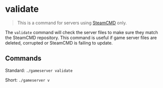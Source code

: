 # validate

> This is a command for servers using [SteamCMD](../steamcmd/) only.

The `validate` command will check the server files to make sure they match the SteamCMD repository. This command is useful if game server files are deleted, corrupted or SteamCMD is failing to update.

## Commands

Standard: `./gameserver validate`

Short: `./gameserver v`

